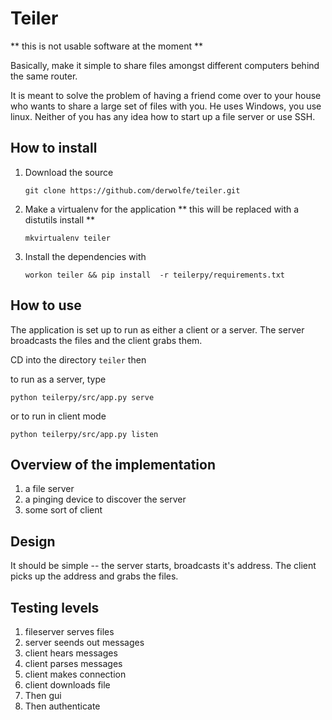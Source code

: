 Teiler
======
** this is not usable software at the moment **

Basically, make it simple to share files amongst different computers behind the same router.

It is meant to solve the problem of having a friend come over to your house who wants to share a large
set of files with you. He uses Windows, you use linux. Neither of you has any idea how to start up a file server or use SSH. 

How to install
--------------
1. Download the source

    `git clone https://github.com/derwolfe/teiler.git`

2. Make a virtualenv for the application ** this will be replaced with a distutils install **

    `mkvirtualenv teiler`

3. Install the dependencies with  

    `workon teiler && pip install  -r teilerpy/requirements.txt`



How to use
---------
The application is set up to run as either a client or a server. 
The server broadcasts the files and the client grabs them.

CD into the directory `teiler` then

to run as a server, type

`python teilerpy/src/app.py serve` 

or to run in client mode

`python teilerpy/src/app.py listen`
   
Overview of the implementation
------------------------------
1. a file server
2. a pinging device to discover the server
3. some sort of client

Design
------
It should be simple -- the server starts, broadcasts it's address. The client picks up the address and grabs the files.

Testing levels
--------------
1. fileserver serves files
2. server seends out messages
3. client hears messages
4. client parses messages
5. client makes connection
6. client downloads file
7. Then gui
8. Then authenticate


